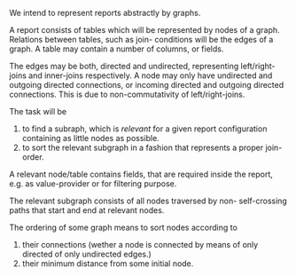 We intend to represent reports abstractly by graphs.

A report consists of tables which will be represented by
nodes of a graph. Relations between tables, such as join-
conditions will be the edges of a graph. A table may contain
a number of columns, or fields.

The edges may be both, directed and undirected, representing
left/right-joins and inner-joins respectively. A node may only
have undirected and outgoing directed connections, or incoming
directed and outgoing directed connections. This is due to 
non-commutativity of left/right-joins.

The task will be 
 1. to find a subraph, which is *relevant* for a
 given report configuration containing as little nodes as
 possible.
 2. to sort the relevant subgraph in a fashion that represents
 a proper join-order.

A relevant node/table contains fields, that are required 
inside the report, e.g. as value-provider or for filtering
purpose.

The relevant subgraph consists of all nodes traversed by non-
self-crossing paths that start and end at relevant nodes.

The ordering of some graph means to sort nodes according to
 1. their connections (wether a node is connected by means of only
 directed of only undirected edges.)
 2. their minimum distance from some initial node.